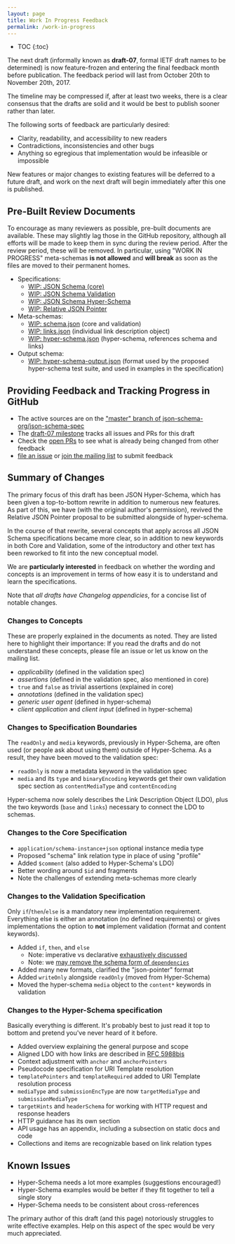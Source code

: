 ```yaml
---
layout: page
title: Work In Progress Feedback
permalink: /work-in-progress
---
```


* TOC
{:toc}

The next draft (informally known as **draft-07**, formal IETF draft names to be determined)
is now feature-frozen and entering the final feedback month before publication.  The feedback
period will last from October 20th to November 20th, 2017.

The timeline may be compressed if, after at least two weeks, there is a clear consensus that
the drafts are solid and it would be best to publish sooner rather than later.

The following sorts of feedback are particularly desired:

* Clarity, readability, and accessibility to new readers
* Contradictions, inconsistencies and other bugs
* Anything so egregious that implementation would be infeasible or impossible

New features or major changes to existing features will be deferred to a future draft,
and work on the next draft will begin immediately after this one is published.

## Pre-Built Review Documents

To encourage as many reviewers as possible, pre-built documents are available.  These may
slightly lag those in the GitHub repository, although all efforts will be made to keep them
in sync during the review period.  After the review period, these will be removed.  In particular,
using "WORK IN PROGRESS" meta-schemas **is not allowed** and **will break** as soon as the files
are moved to their permanent homes.

* Specifications:
    * [WIP: JSON Schema (core)](/work-in-progress/WIP-jsonschema-core.html)
    * [WIP: JSON Schema Validation](/work-in-progress/WIP-jsonschema-validation.html)
    * [WIP: JSON Schema Hyper-Schema](/work-in-progress/WIP-jsonschema-hyperschema.html)
    * [WIP: Relative JSON Pointer](/work-in-progress/WIP-relative-json-pointer.html)
* Meta-schemas:
    * [WIP: schema.json](/work-in-progress/WIP-schema.json) (core and validation)
    * [WIP: links.json](/work-in-progress/WIP-links.json) (individual link description object)
    * [WIP: hyper-schema.json](/work-in-progress/WIP-hyper-schema.json) (hyper-schema, references
                                                                schema and links)
* Output schema:
    * [WIP: hyper-schema-output.json](/work-in-progress/WIP-hyper-schema-output.json) (format used by the proposed hyper-schema test suite, and used in examples in the specification)


## Providing Feedback and Tracking Progress in GitHub

* The active sources are on the
["master" branch of json-schema-org/json-schema-spec](https://github.com/json-schema-org/json-schema-spec)
* The [draft-07 milestone](https://github.com/json-schema-org/json-schema-spec/milestone/5)
  tracks all issues and PRs for this draft
* Check the [open PRs](https://github.com/json-schema-org/json-schema-spec/pulls)
  to see what is already being changed from other feedback
* [file an issue](https://github.com/json-schema-org/json-schema-spec/issues/new?milestone=draft-07)
  or [join the mailing list](https://groups.google.com/forum/#!forum/json-schema) to submit feedback

## Summary of Changes

The primary focus of this draft has been JSON Hyper-Schema, which has been given a top-to-bottom
rewrite in addition to numerous new features.  As part of this, we have (with the original
author's permission), revived the Relative JSON Pointer proposal to be submitted alongside
of hyper-schema.

In the course of that rewrite, several concepts that apply across all JSON Schema specifications
became more clear, so in addition to new keywords in both Core and Validation, some of the
introductory and other text has been reworked to fit into the new conceptual model.

We are **particularly interested** in feedback on whether the wording and concepts is an
improvement in terms of how easy it is to understand and learn the specifications.

Note that _all drafts have Changelog appendicies_, for a concise list of notable changes.

### Changes to Concepts

These are properly explained in the documents as noted.  They are listed here to
highlight their importance: If you read the drafts and do not understand these
concepts, please file an issue or let us know on the mailing list.

* _applicability_ (defined in the validation spec)
* _assertions_ (defined in the validation spec, also mentioned in core)
* `true` and `false` as trivial assertions (explained in core)
* _annotations_ (defined in the validation spec)
* _generic user agent_ (defined in hyper-schema)
* _client application_ and _client input_ (defined in hyper-schema)

### Changes to Specification Boundaries

The `readOnly` and `media` keywords, previously in Hyper-Schema, are often used (or people
ask about using them) outside of Hyper-Schema.  As a result, they have been moved to the
validation spec:

* `readOnly` is now a metadata keyword in the validation spec
* `media` and its `type` and `binaryEncoding` keywords get their own validation spec section as `contentMediaType` and `contentEncoding`

Hyper-schema now solely describes the Link Description Object (LDO), plus the two keywords
(`base` and `links`) necessary to connect the LDO to schemas.

### Changes to the Core Specification

* `application/schema-instance+json` optional instance media type
* Proposed "schema" link relation type in place of using "profile"
* Added `$comment` (also added to Hyper-Schema's LDO)
* Better wording around `$id` and fragments
* Note the challenges of extending meta-schemas more clearly

### Changes to the Validation Specification

Only `if`/`then`/`else` is a mandatory new implementation requirement.  Everything else
is either an annotation (no defined requirements) or gives implementations the option
to **not** implement validation (format and content keywords).

* Added `if`, `then`, and `else`
    * Note: imperative vs declarative [exhaustively discussed](https://github.com/json-schema-org/json-schema-spec/issues/180)
    * Note: we [may remove the schema form of `dependencies`](https://github.com/json-schema-org/json-schema-spec/issues/442)
* Added many new formats, clarified the "json-pointer" format
* Added `writeOnly` alongside `readOnly` (moved from Hyper-Schema)
* Moved the hyper-schema `media` object to the `content*` keywords in validation

### Changes to the Hyper-Schema specification


Basically everything is different.  It's probably best to just read it top to bottom
and pretend you've never heard of it before.

* Added overview explaining the general purpose and scope
* Aligned LDO with how links are described in [RFC 5988bis](https://mnot.github.io/I-D/rfc5988bis/)
* Context adjustment with `anchor` and `anchorPointers`
* Pseudocode specification for URI Template resolution
* `templatePointers` and `templateRequired` added to URI Template resolution process
* `mediaType` and `submissionEncType` are now `targetMediaType` and `submissionMediaType`
* `targetHints` and `headerSchema` for working with HTTP request and response headers
* HTTP guidance has its own section
* API usage has an appendix, including a subsection on static docs and code
* Collections and items are recognizable based on link relation types

## Known Issues

* Hyper-Schema needs a lot more examples (suggestions encouraged!)
* Hyper-Schema examples would be better if they fit together to tell a single story
* Hyper-Schema needs to be consistent about cross-references

The primary author of this draft (and this page) notoriously struggles to write
effective examples.  Help on this aspect of the spec would be very much appreciated.
